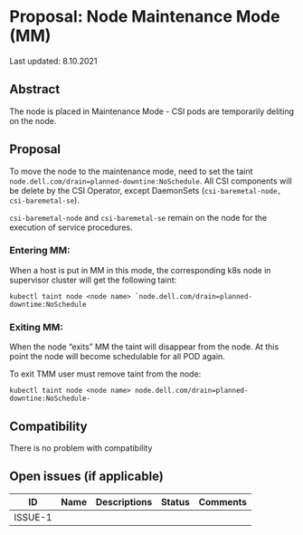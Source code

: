 # Proposal: Node Maintenance Mode (MM)

Last updated: 8.10.2021


## Abstract

The node is placed in Maintenance Mode - CSI pods are temporarily deliting on the node. 

## Proposal

To move the node to the maintenance mode, need to set the taint ```node.dell.com/drain=planned-downtine:NoSchedule```.
All CSI components will be delete by the CSI Operator, except DaemonSets (```csi-baremetal-node, csi-baremetal-se```).

```csi-baremetal-node``` and ```csi-baremetal-se``` remain on the node for the execution of service procedures.

### Entering MM:

When a host is put in MM in this mode, the corresponding k8s node in supervisor cluster will get the following taint:
```
kubectl taint node <node name> `node.dell.com/drain=planned-downtime:NoSchedule
```

### Exiting MM:
When the node “exits” MM the taint will disappear from the node. At this point the node will become schedulable for all POD again.

To exit TMM user must remove taint from the node:
```
kubectl taint node <node name> node.dell.com/drain=planned-downtine:NoSchedule-
```

## Compatibility

There is no problem with compatibility


## Open issues (if applicable)

ID | Name | Descriptions | Status | Comments
---| -----| -------------| ------ | --------
ISSUE-1 |   |   |   |   
